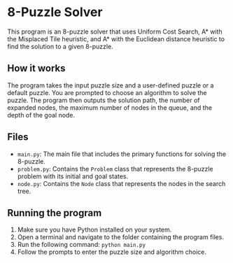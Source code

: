 # 8-Puzzle Solver

This program is an 8-puzzle solver that uses Uniform Cost Search, A* with the Misplaced Tile heuristic, and A* with the Euclidean distance heuristic to find the solution to a given 8-puzzle.

## How it works

The program takes the input puzzle size and a user-defined puzzle or a default puzzle. You are prompted to choose an algorithm to solve the puzzle. The program then outputs the solution path, the number of expanded nodes, the maximum number of nodes in the queue, and the depth of the goal node.

## Files

- `main.py`: The main file that includes the primary functions for solving the 8-puzzle.
- `problem.py`: Contains the `Problem` class that represents the 8-puzzle problem with its initial and goal states.
- `node.py`: Contains the `Node` class that represents the nodes in the search tree.

## Running the program

1. Make sure you have Python installed on your system.
2. Open a terminal and navigate to the folder containing the program files.
3. Run the following command: `python main.py`
4. Follow the prompts to enter the puzzle size and algorithm choice.

